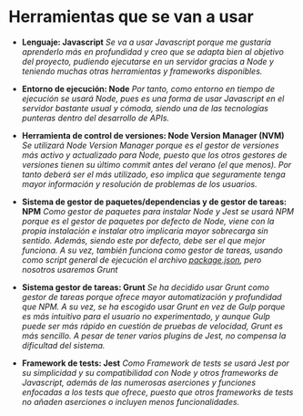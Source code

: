 # Herramientas que se van a usar
- **Lenguaje: Javascript**
*Se va a usar Javascript porque me gustaría aprenderlo más en profundidad y creo que se adapta bien al objetivo del proyecto, pudiendo ejecutarse en un servidor gracias a Node y teniendo muchas otras herramientas y frameworks disponibles.*

- **Entorno de ejecución: Node**
*Por tanto, como entorno en tiempo de ejecución se usará Node, pues es una forma de usar Javascript en el servidor bastante usual y cómoda, siendo una de las tecnologías punteras dentro del desarrollo de APIs.*

- **Herramienta de control de versiones: Node Version Manager (NVM)**
*Se utilizará Node Version Manager porque es el gestor de versiones más activo y actualizado para Node, puesto que los otros gestores de versiones tienen su último commit antes del verano (el que menos). Por tanto deberá ser el más utilizado, eso implica que seguramente tenga mayor información y resolución de problemas de los usuarios.*

- **Sistema de gestor de paquetes/dependencias y de gestor de tareas: NPM**
*Como gestor de paquetes para instalar Node y Jest se usará NPM porque es el gestor de paquetes por defecto de Node, viene con la propia instalación e instalar otro implicaría mayor sobrecarga sin sentido. Además, siendo este por defecto, debe ser el que mejor funciona. A su vez, también funciona como gestor de tareas, usando como script general de ejecución el archivo [package.json](https://github.com/AntonioRev/ListenYourMood/blob/master/package.json), pero nosotros usaremos Grunt*

- **Sistema gestor de tareas: Grunt**
*Se ha decidido usar Grunt como gestor de tareas porque ofrece mayor automatización y profundidad que NPM. A su vez, se ha escogido usar Grunt en vez de Gulp porque es más intuitivo para el usuario no experimentado, y aunque Gulp puede ser más rápido en cuestión de pruebas de velocidad, Grunt es más sencillo. A pesar de tener varios plugins de Jest, no compensa la dificultad del sistema.*

- **Framework de tests: Jest**
*Como Framework de tests se usará Jest por su simplicidad y su compatibilidad con Node y otros frameworks de Javascript, además de las numerosas aserciones y funciones enfocadas a los tests que ofrece, puesto que otros frameworks de tests no añaden aserciones o incluyen menos funcionalidades.*
